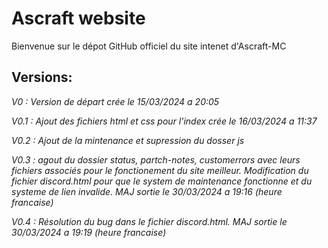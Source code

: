 # Ascraft website
Bienvenue sur le dépot GitHub officiel du site intenet d'Ascraft-MC
## Versions:

*V0 : Version de départ crée le 15/03/2024 a 20:05*

*V0.1 : Ajout des fichiers html et css pour l'index crée le 16/03/2024 a 11:37*

*V0.2 :  Ajout de la mintenance et supression du dosser js*

*V0.3 : agout du dossier status, partch-notes, customerrors avec leurs fichiers associés pour le fonctionement du site meilleur. Modification du fichier discord.html pour que le system de maintenance fonctionne et du systeme de lien invalide. MAJ sortie le 30/03/2024 a 19:16 (heure francaise)*

*V0.4 : Résolution du bug dans le fichier discord.html. MAJ sortie le 30/03/2024 a 19:19 (heure francaise)*
